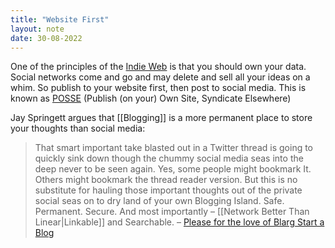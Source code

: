 ```yaml
---
title: "Website First"
layout: note
date: 30-08-2022
---
```


One of the principles of the <a href="https://indieweb.org/own_your_data" >Indie Web</a> is that you should own your data. Social networks come and go and may delete and sell all your ideas on a whim. So publish to your website first, then post to social media. This is known as <a href="https://indieweb.org/POSSE" >POSSE</a> (Publish (on your) Own Site, Syndicate Elsewhere)

Jay Springett argues that [[Blogging]] is a more permanent place to store your thoughts than social media:

> That smart important take blasted out in a Twitter thread is going to quickly sink down though the chummy social media seas into the deep never to be seen again. Yes, some people might bookmark It. Others might bookmark the thread reader version. But this is no substitute for hauling those important thoughts out of the private social seas on to dry land of your own Blogging Island. Safe. Permanent. Secure. And most importantly – [[Network Better Than Linear|Linkable]] and Searchable.
– <a href="https://www.thejaymo.net/2019/12/14/114-please-for-the-love-of-blarg-start-a-blog/" >Please for the love of Blarg Start a Blog</a>
